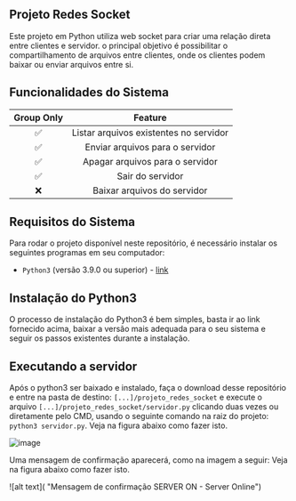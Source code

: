 ## Projeto Redes Socket

Este projeto em Python utiliza web socket para criar uma relação direta entre clientes e servidor. o principal objetivo é possibilitar o compartilhamento de arquivos entre clientes, onde os clientes podem baixar ou enviar arquivos entre si.


## Funcionalidades do Sistema

|   Group Only   |                Feature           |
| :-----------:  | :--------------------------------:|
|       ✅       | Listar arquivos existentes no servidor        |
|       ✅       | Enviar arquivos para o servidor              |
|       ✅       | Apagar arquivos para o servidor                   |
|       ✅       | Sair do servidor               |
|       ❌       |   Baixar arquivos do servidor                  |


## Requisitos do Sistema

Para rodar o projeto disponível neste repositório, é necessário instalar os seguintes programas em seu computador:

- `Python3` (versão 3.9.0 ou superior) - [link](https://www.python.org/downloads/)

## Instalação do Python3

O processo de instalação do Python3 é bem simples, basta ir ao link fornecido acima, baixar a versão mais adequada para o seu sistema e seguir os passos existentes durante a instalação. 

## Executando a servidor

Após o python3 ser baixado e instalado, faça o download desse repositório e entre na pasta de destino: `[...]/projeto_redes_socket` e execute o arquivo `[...]/projeto_redes_socket/servidor.py` clicando duas vezes ou diretamente pelo CMD, usando o seguinte comando na raiz do projeto: `python3 servidor.py`. Veja na figura abaixo como fazer isto.

![image](https://user-images.githubusercontent.com/51134324/119853171-54d60600-bee6-11eb-979d-0954c13290a9.png)

Uma mensagem de confirmação aparecerá, como na imagem a seguir: Veja na figura abaixo como fazer isto.

![alt text]( "Mensagem de confirmação SERVER ON - Server Online")

